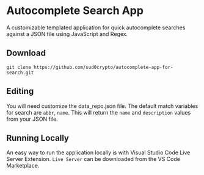 # Autocomplete Search App
A customizable templated application for quick autocomplete searches against a JSON file using JavaScript and Regex. 

## Download
`git clone https://github.com/sud0crypto/autocomplete-app-for-search.git`

## Editing
You will need customize the data_repo.json file. The default match variables for search are `abbr`, `name`. This will return the `name` and `description` values from your JSON file. 

## Running Locally
An easy way to run the application locally is with Visual Studio Code Live Server Extension. `Live Server` can be downloaded from the VS Code Marketplace. 

